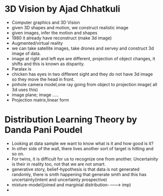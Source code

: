 # 3D Vision by Ajad Chhatkuli
- Computer graphics and 3D Vision
- given 3D shapes and motion, we construct realistic image
- given images, infer the motion and shapes
- 1980 it already have reconstruct (make 3d image)
- Augmented/virtual reality
- we can take satellite images, take drones and servey and construct 3d image of data.
- image at right and left eye are different, projection of object changes, it shifts and this is known as disparity.
- Paralax is
- chicken has eyes in two different sight and they do not have 3d image so they move the head in front.
- pinhole camera model,one ray going from object to projection image( all 3d uses this)
- image plane; image .....
- Projection matrix,linear form
# Distribution Learning Theory by Danda Pani Poudel
- Looking at data sample we want to know what is it and how good is it?
- In other side of the wall, there lives another sort of target is hitting and so on.
- For twins, it is difficult for us to recognize one from another. Uncertainity is their in reality too, not that we are not smart.
- generative story, belief-hypothesis is that data is not generated randomly, there is smth happening that generate smth and this has uncertainty(intent and uncertainty prospective)
- mixture-model(joined and marginial distribution----> imp)
- 